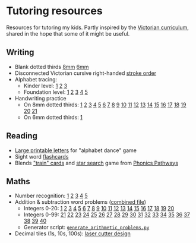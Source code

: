Tutoring resources
==================

Resources for tutoring my kids. Partly inspired by the [Victorian curriculum](https://victoriancurriculum.vcaa.vic.edu.au/), shared in the hope
that some of it might be useful.

## Writing

  * Blank dotted thirds [8mm](https://github.com/kuperov/vic-school-worksheets/raw/refs/heads/master/writing/dotted_thirds_8mm.pdf) [6mm](https://github.com/kuperov/vic-school-worksheets/raw/refs/heads/master/writing/dotted_thirds_6mm.pdf)
  * Disconnected Victorian cursive right-handed [stroke order](https://github.com/kuperov/vic-school-worksheets/raw/refs/heads/master/writing/alphabet/stroke_order.pdf)
  * Alphabet tracing:
    - Kinder level: [1](https://github.com/kuperov/vic-school-worksheets/raw/refs/heads/master/writing/kinder/alphabet_trace_once.pdf)
    [2](https://github.com/kuperov/vic-school-worksheets/raw/refs/heads/master/writing/kinder/lower_case_letters_trace.pdf)
    [3](https://github.com/kuperov/vic-school-worksheets/raw/refs/heads/master/writing/kinder/alphabet_trace.pdf)
    - Foundation level: [1](https://github.com/kuperov/vic-school-worksheets/raw/refs/heads/master/writing/alphabet/alphabet_trace_level_1.pdf)
 [2](https://github.com/kuperov/vic-school-worksheets/raw/refs/heads/master/writing/alphabet/alphabet_trace_level_2.pdf)
 [3](https://github.com/kuperov/vic-school-worksheets/raw/refs/heads/master/writing/alphabet/alphabet_trace_level_3.pdf)
 [4](https://github.com/kuperov/vic-school-worksheets/raw/refs/heads/master/writing/alphabet/alphabet_trace_level_4.pdf)
 [5](https://github.com/kuperov/vic-school-worksheets/raw/refs/heads/master/writing/alphabet/alphabet_trace_level_5.pdf)
  * Handwriting practice
    - On 8mm dotted thirds: [1](https://github.com/kuperov/vic-school-worksheets/raw/refs/heads/master/writing/text/8mm/01_fartnado.pdf)
[2](https://github.com/kuperov/vic-school-worksheets/raw/refs/heads/master/writing/text/8mm/02_booger.pdf)
[3](https://github.com/kuperov/vic-school-worksheets/raw/refs/heads/master/writing/text/8mm/03_sbd.pdf)
[4](https://github.com/kuperov/vic-school-worksheets/raw/refs/heads/master/writing/text/8mm/04_brush.pdf)
[5](https://github.com/kuperov/vic-school-worksheets/raw/refs/heads/master/writing/text/8mm/05_earwax.pdf)
[6](https://github.com/kuperov/vic-school-worksheets/raw/refs/heads/master/writing/text/8mm/06_jabberwocky.pdf)
[7](https://github.com/kuperov/vic-school-worksheets/raw/refs/heads/master/writing/text/8mm/07_pie.pdf)
[8](https://github.com/kuperov/vic-school-worksheets/raw/refs/heads/master/writing/text/8mm/08_frog.pdf)
[9](https://github.com/kuperov/vic-school-worksheets/raw/refs/heads/master/writing/text/8mm/09_green_frog.pdf)
[10](https://github.com/kuperov/vic-school-worksheets/raw/refs/heads/master/writing/text/8mm/10_monkey.pdf)
[11](https://github.com/kuperov/vic-school-worksheets/raw/refs/heads/master/writing/text/8mm/11_tonguetwisters.pdf)
[12](https://github.com/kuperov/vic-school-worksheets/raw/refs/heads/master/writing/text/8mm/12_woodchuck.pdf)
[13](https://github.com/kuperov/vic-school-worksheets/raw/refs/heads/master/writing/text/8mm/13_cat.pdf)
[14](https://github.com/kuperov/vic-school-worksheets/raw/refs/heads/master/writing/text/8mm/14_crocodile.pdf)
[15](https://github.com/kuperov/vic-school-worksheets/raw/refs/heads/master/writing/text/8mm/15_grinch.pdf)
[16](https://github.com/kuperov/vic-school-worksheets/raw/refs/heads/master/writing/text/8mm/16_lakes.pdf)
[17](https://github.com/kuperov/vic-school-worksheets/raw/refs/heads/master/writing/text/8mm/17_silly.pdf)
[18](https://github.com/kuperov/vic-school-worksheets/raw/refs/heads/master/writing/text/8mm/18_tongue.pdf)
[19](https://github.com/kuperov/vic-school-worksheets/raw/refs/heads/master/writing/text/8mm/19_tweetle.pdf)
[20](https://github.com/kuperov/vic-school-worksheets/raw/refs/heads/master/writing/text/8mm/20_voom.pdf)
[21](https://github.com/kuperov/vic-school-worksheets/raw/refs/heads/master/writing/text/8mm/21_greeneggsham.pdf)
    - On 6mm dotted thirds: [1](https://github.com/kuperov/vic-school-worksheets/raw/refs/heads/master/writing/text/6mm/01_wocket.pdf)

## Reading

  * [Large printable letters](https://github.com/kuperov/vic-school-worksheets/raw/refs/heads/master/reading/alphabet_dance.pdf) for "alphabet dance" game
  * Sight word [flashcards](https://github.com/kuperov/vic-school-worksheets/raw/refs/heads/master/reading/sight_words.pdf)
  * Blends ["train" cards](https://github.com/kuperov/vic-school-worksheets/raw/refs/heads/master/reading/train.pdf) and [star search](https://github.com/kuperov/vic-school-worksheets/raw/refs/heads/master/reading/star_search.pdf) game from [Phonics Pathways](https://www.amazon.com.au/Phonics-Pathways-Reading-Perfect-Spelling/dp/1118022432)

## Maths

  * Number recognition: [1](https://github.com/kuperov/vic-school-worksheets/raw/refs/heads/master/maths/numbers/numbers_1.pdf)
  [2](https://github.com/kuperov/vic-school-worksheets/raw/refs/heads/master/maths/numbers/numbers_2.pdf)
  [3](https://github.com/kuperov/vic-school-worksheets/raw/refs/heads/master/maths/numbers/numbers_3.pdf)
  [4](https://github.com/kuperov/vic-school-worksheets/raw/refs/heads/master/maths/numbers/numbers_4.pdf)
  [5](https://github.com/kuperov/vic-school-worksheets/raw/refs/heads/master/maths/numbers/numbers_5.pdf)
  * Addition & subtraction word problems ([combined file](https://github.com/kuperov/vic-school-worksheets/raw/refs/heads/master/maths/all_add_sub_word_problems.pdf))
    - Integers 0-20: [1](https://github.com/kuperov/vic-school-worksheets/raw/refs/heads/master/maths/add_sub_word_problems_01.pdf)
[2](https://github.com/kuperov/vic-school-worksheets/raw/refs/heads/master/maths/add_sub_word_problems_02.pdf)
[3](https://github.com/kuperov/vic-school-worksheets/raw/refs/heads/master/maths/add_sub_word_problems_03.pdf)
[4](https://github.com/kuperov/vic-school-worksheets/raw/refs/heads/master/maths/add_sub_word_problems_04.pdf)
[5](https://github.com/kuperov/vic-school-worksheets/raw/refs/heads/master/maths/add_sub_word_problems_05.pdf)
[6](https://github.com/kuperov/vic-school-worksheets/raw/refs/heads/master/maths/add_sub_word_problems_06.pdf)
[7](https://github.com/kuperov/vic-school-worksheets/raw/refs/heads/master/maths/add_sub_word_problems_07.pdf)
[8](https://github.com/kuperov/vic-school-worksheets/raw/refs/heads/master/maths/add_sub_word_problems_08.pdf)
[9](https://github.com/kuperov/vic-school-worksheets/raw/refs/heads/master/maths/add_sub_word_problems_09.pdf)
[10](https://github.com/kuperov/vic-school-worksheets/raw/refs/heads/master/maths/add_sub_word_problems_10.pdf)
[11](https://github.com/kuperov/vic-school-worksheets/raw/refs/heads/master/maths/add_sub_word_problems_11.pdf)
[12](https://github.com/kuperov/vic-school-worksheets/raw/refs/heads/master/maths/add_sub_word_problems_12.pdf)
[13](https://github.com/kuperov/vic-school-worksheets/raw/refs/heads/master/maths/add_sub_word_problems_13.pdf)
[14](https://github.com/kuperov/vic-school-worksheets/raw/refs/heads/master/maths/add_sub_word_problems_14.pdf)
[15](https://github.com/kuperov/vic-school-worksheets/raw/refs/heads/master/maths/add_sub_word_problems_15.pdf)
[16](https://github.com/kuperov/vic-school-worksheets/raw/refs/heads/master/maths/add_sub_word_problems_16.pdf)
[17](https://github.com/kuperov/vic-school-worksheets/raw/refs/heads/master/maths/add_sub_word_problems_17.pdf)
[18](https://github.com/kuperov/vic-school-worksheets/raw/refs/heads/master/maths/add_sub_word_problems_18.pdf)
[19](https://github.com/kuperov/vic-school-worksheets/raw/refs/heads/master/maths/add_sub_word_problems_19.pdf)
[20](https://github.com/kuperov/vic-school-worksheets/raw/refs/heads/master/maths/add_sub_word_problems_20.pdf)
    - Integers 0-99: [21](https://github.com/kuperov/vic-school-worksheets/raw/refs/heads/master/maths/add_sub_word_problems_21.pdf)
[22](https://github.com/kuperov/vic-school-worksheets/raw/refs/heads/master/maths/add_sub_word_problems_22.pdf)
[23](https://github.com/kuperov/vic-school-worksheets/raw/refs/heads/master/maths/add_sub_word_problems_23.pdf)
[24](https://github.com/kuperov/vic-school-worksheets/raw/refs/heads/master/maths/add_sub_word_problems_24.pdf)
[25](https://github.com/kuperov/vic-school-worksheets/raw/refs/heads/master/maths/add_sub_word_problems_25.pdf)
[26](https://github.com/kuperov/vic-school-worksheets/raw/refs/heads/master/maths/add_sub_word_problems_26.pdf)
[27](https://github.com/kuperov/vic-school-worksheets/raw/refs/heads/master/maths/add_sub_word_problems_27.pdf)
[28](https://github.com/kuperov/vic-school-worksheets/raw/refs/heads/master/maths/add_sub_word_problems_28.pdf)
[29](https://github.com/kuperov/vic-school-worksheets/raw/refs/heads/master/maths/add_sub_word_problems_29.pdf)
[30](https://github.com/kuperov/vic-school-worksheets/raw/refs/heads/master/maths/add_sub_word_problems_30.pdf)
[31](https://github.com/kuperov/vic-school-worksheets/raw/refs/heads/master/maths/add_sub_word_problems_31.pdf)
[32](https://github.com/kuperov/vic-school-worksheets/raw/refs/heads/master/maths/add_sub_word_problems_32.pdf)
[33](https://github.com/kuperov/vic-school-worksheets/raw/refs/heads/master/maths/add_sub_word_problems_33.pdf)
[34](https://github.com/kuperov/vic-school-worksheets/raw/refs/heads/master/maths/add_sub_word_problems_34.pdf)
[35](https://github.com/kuperov/vic-school-worksheets/raw/refs/heads/master/maths/add_sub_word_problems_35.pdf)
[36](https://github.com/kuperov/vic-school-worksheets/raw/refs/heads/master/maths/add_sub_word_problems_36.pdf)
[37](https://github.com/kuperov/vic-school-worksheets/raw/refs/heads/master/maths/add_sub_word_problems_37.pdf)
[38](https://github.com/kuperov/vic-school-worksheets/raw/refs/heads/master/maths/add_sub_word_problems_38.pdf)
[39](https://github.com/kuperov/vic-school-worksheets/raw/refs/heads/master/maths/add_sub_word_problems_39.pdf)
[40](https://github.com/kuperov/vic-school-worksheets/raw/refs/heads/master/maths/add_sub_word_problems_40.pdf)
    - Generator script: [`generate_arithmetic_problems.py`](https://github.com/kuperov/vic-school-worksheets/raw/refs/heads/master/maths/generate_arithmetic_problems.py)
  * Decimal tiles (1s, 10s, 100s): [laser cutter design](https://github.com/kuperov/vic-school-worksheets/raw/refs/heads/master/maths/number_blocks.svg)
